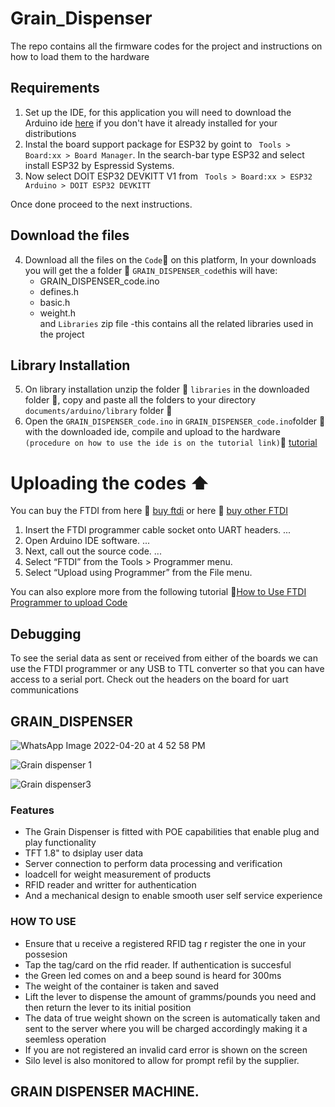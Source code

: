 # Grain_Dispenser

The repo contains all the firmware codes for the project and instructions on how to load them to the hardware

## Requirements
1) Set up the IDE, for this application you will need to download the Arduino ide [here](https://www.arduino.cc/en/software) if you don't have it already installed for your distributions
2) Instal the board support package for ESP32 by goint to ` Tools > Board:xx > Board Manager`. In the search-bar type ESP32 and select install ESP32 by Espressid Systems.  
3) Now select DOIT ESP32 DEVKITT V1 from ` Tools > Board:xx > ESP32 Arduino > DOIT ESP32 DEVKITT`
 
 Once done proceed to the next instructions.
## Download the files 
4)  Download all the files on the `Code`:arrow_down_small: on this platform, In your downloads you will get the a folder :file_folder:  `GRAIN_DISPENSER_code`this will have:
     - GRAIN_DISPENSER_code.ino
     - defines.h
     - basic.h
     - weight.h 
</br> and `Libraries` zip file -this contains all the related libraries used in the project
## Library Installation
5)  On library installation unzip the folder :file_folder: `libraries` in the downloaded folder :file_folder:, copy and paste all the folders to your directory `documents/arduino/library` folder :file_folder:
6)  Open the `GRAIN_DISPENSER_code.ino`  in `GRAIN_DISPENSER_code.ino`folder :file_folder: with the downloaded ide, compile and upload to the hardware `(procedure on how to use the ide is on the tutorial link)`:link:    [tutorial](https://www.youtube.com/watch?v=nL34zDTPkcs&t=3s)

# Uploading the codes  :arrow_up:
You can buy the FTDI from here :link: [buy ftdi](https://www.amazon.com/HiLetgo-FT232RL-Converter-Adapter-Breakout/dp/B00IJXZQ7C/ref=sr_1_3?keywords=FTDI&qid=1650483928&sr=8-3)
or here 
 :link: [buy other FTDI](https://www.amazon.com/CP2102-Module-Converter-Downloader-Compatible/dp/B092YMT52G_)

1) Insert the FTDI programmer cable socket onto UART headers. ...
2) Open Arduino IDE software. ...
3) Next, call out the source code. ...
4) Select “FTDI” from the Tools > Programmer menu.
5) Select “Upload using Programmer” from the File menu.

You can also explore more from the following tutorial :link:[How to Use FTDI Programmer to upload Code](https://www.youtube.com/watch?v=JYchUapoqzc)
## Debugging 
To see the serial data as sent or received from either of the boards we can use the FTDI programmer or any USB to TTL converter so that you can have access to a serial port. Check out the headers on the board for uart communications 

## GRAIN_DISPENSER

![WhatsApp Image 2022-04-20 at 4 52 58 PM](https://user-images.githubusercontent.com/85989401/164726362-7c01db98-b902-4366-b0fd-c977ebaefdde.jpeg)

![Grain dispenser 1](https://user-images.githubusercontent.com/85989401/164727106-0635dc3a-2305-4025-9ec7-77a50d3a150c.png)

![Grain dispenser3](https://user-images.githubusercontent.com/85989401/164727123-5a369b41-59ad-41a8-ab32-bf23504b9e62.png)

### Features
- The Grain Dispenser is fitted with POE capabilities that enable plug and play functionality
- TFT 1.8" to dsiplay user data
- Server connection to perform data processing and verification
- loadcell for weight measurement of products
- RFID reader and writter for authentication
- And a mechanical design to enable smooth user self service experience

### HOW TO USE
- Ensure that u receive a registered RFID tag r register the one in your possesion
- Tap the tag/card on the rfid reader. If authentication is succesful
- the Green led comes on and a beep sound is heard for 300ms
- The weight of the container is taken and saved
- Lift the lever to dispense the amount of gramms/pounds you need and then return the lever to its initial position
- The data of true weight shown on the screen is automatically taken and sent to the server where you will be charged accordingly making it a seemless operation
- If you are not registered an invalid card error is shown on the screen
- Silo level is also monitored to allow for prompt refil by the supplier.


## GRAIN DISPENSER MACHINE.
